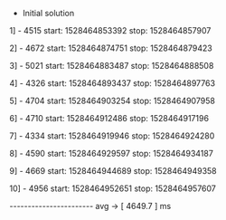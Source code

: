 
* Initial solution

1] - 4515
start: 1528464853392
stop:  1528464857907

2] - 4672
start: 1528464874751
stop:  1528464879423

3] - 5021
start: 1528464883487
stop:  1528464888508

4] - 4326
start: 1528464893437
stop:  1528464897763

5] - 4704
start: 1528464903254
stop:  1528464907958

6] - 4710
start: 1528464912486
stop:  1528464917196

7] - 4334
start: 1528464919946
stop:  1528464924280

8] - 4590
start: 1528464929597
stop:  1528464934187

9] - 4669
start: 1528464944689
stop:  1528464949358

10] - 4956
start: 1528464952651
stop:  1528464957607

----------------------- avg -> [ 4649.7 ] ms

